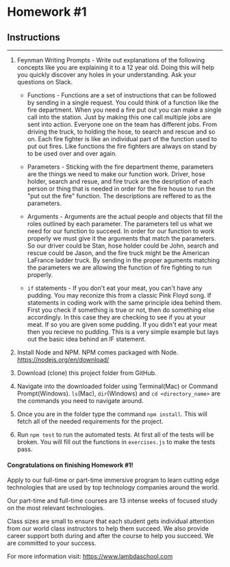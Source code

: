 # Homework #1

## Instructions
---
1. Feynman Writing Prompts - Write out explanations of the following concepts like you are explaining it to a 12 year old.  Doing this will help you quickly discover any holes in your understanding.  Ask your questions on Slack.
		
	* Functions -
	Functions are a set of instructions that can be followed by sending in a single request. 
	You could think of a function like the fire department. When you need a fire put out you can make a single call into the station. 
	Just by making this one call multiple jobs are sent into action. Everyone one on the team has different jobs. From driving the truck,
	to holding the hose, to search and rescue and so on. Each fire fighter is like an individual part of the function used to put out fires.
	Like functions the fire fighters are always on stand by to be used over and over again. 
	
	* Parameters -
	Sticking with the fire department theme, parameters are the things we need to make our function work. Driver, hose holder, search and resue, and fire truck are the
	desription of each person or thing that is needed in order for the fire house to run the "put out the fire" function. The descriptions are reffered to as the parameters.
	
	* Arguments -
	Arguments are the actual people and objects that fill the roles outlined by each parameter. The parameters tell us what we need for our function to succeed. 
	In order for our function to work properly we must give it the arguments that match the parameters. So our driver could be Stan, hose holder could be John, 
	search and rescue could be Jason, and the fire truck might be the American LaFrance ladder truck. By sending in the proper aguments matching the parameters we
	are allowing the function of fire fighting to run properly.
	
	* `if` statements -
	If you don't eat your meat, you can't have any pudding. You may reconize this from a classic Pink Floyd song. If statements in coding work with the same principle 
	idea behind them. First you check if something is true or not, then do something else accordingly. In this case they are checking to see if you at your meat. If so
	you are given some pudding. If you didn't eat your meat then you recieve no pudding. This is a very simple example but lays out the basic idea behind an IF statement. 


2. Install Node and NPM.  NPM comes packaged with Node. https://nodejs.org/en/download/


3. Download (clone) this project folder from GitHub.


4. Navigate into the downloaded folder using Terminal(Mac) or Command Prompt(Windows).  `ls`(Mac), `dir`(Windows) and `cd <directory_name>` are the commands you need to navigate around.


5. Once you are in the folder type the command `npm install`.  This will fetch all of the needed requirements for the project.


6. Run `npm test` to run the automated tests.  At first all of the tests will be broken.  You will fill out the functions in `exercises.js` to make the tests pass.


#### Congratulations on finishing Homework #1!
Apply to our full-time or part-time immersive program to learn cutting edge technologies that are used by top technology companies around the world.

Our part-time and full-time courses are 13 intense weeks of focused study on the most relevant technologies.  

Class sizes are small to ensure that each student gets individual attention from our world class instructors to help them succeed.  We also provide career support both during and after the course to help you succeed.  We are committed to your success.

For more information visit: https://www.lambdaschool.com
